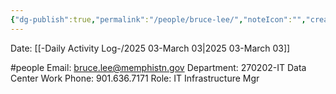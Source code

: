 ```yaml
---
{"dg-publish":true,"permalink":"/people/bruce-lee/","noteIcon":"","created":"2025-07-07T14:23:46.113-05:00"}
---
```


Date: [[-Daily Activity Log-/2025 03-March 03\|2025 03-March 03]]

#people 
Email: bruce.lee@memphistn.gov
Department: 270202-IT Data Center
Work Phone: 901.636.7171
Role: IT Infrastructure Mgr